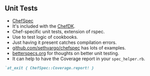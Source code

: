 ## Unit Tests
* [ChefSpec](https://github.com/sethvargo/chefspec)
 * It's included with the [ChefDK](https://downloads.chef.io/chef-dk/).
* Chef-specific unit tests, extension of rspec.
* Use to test logic of cookbooks.
* Just having it present catches compilation errors.
* [github.com/sethvargo/chefspec](https://github.com/sethvargo/chefspec) has lots of examples.
* [betterspecs.org](https://betterspecs.org) for thoughts on better unit testing.
* It can help to have the Coverage report in your `spec_helper.rb`.
```ruby
`at_exit { ChefSpec::Coverage.report! }
```
